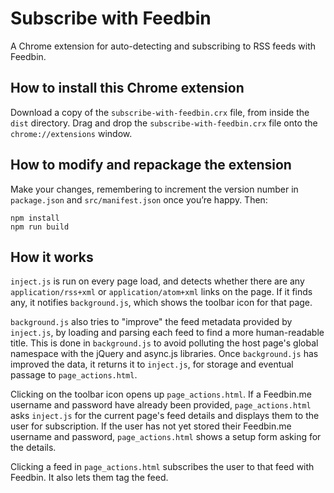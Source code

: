 # Subscribe with Feedbin

A Chrome extension for auto-detecting and subscribing to RSS feeds with Feedbin.

## How to install this Chrome extension

Download a copy of the `subscribe-with-feedbin.crx` file, from inside the `dist` directory. Drag and drop the `subscribe-with-feedbin.crx` file onto the `chrome://extensions` window.

## How to modify and repackage the extension

Make your changes, remembering to increment the version number in `package.json` and `src/manifest.json` once you’re happy. Then:

    npm install
    npm run build

## How it works

`inject.js` is run on every page load, and detects whether there are any `application/rss+xml` or `application/atom+xml` links on the page. If it finds any, it notifies `background.js`, which shows the toolbar icon for that page.

`background.js` also tries to "improve" the feed metadata provided by `inject.js`, by loading and parsing each feed to find a more human-readable title. This is done in `background.js` to avoid polluting the host page's global namespace with the jQuery and async.js libraries. Once `background.js` has improved the data, it returns it to `inject.js`, for storage and eventual passage to `page_actions.html`.

Clicking on the toolbar icon opens up `page_actions.html`. If a Feedbin.me username and password have already been provided, `page_actions.html` asks `inject.js` for the current page's feed details and displays them to the user for subscription. If the user has not yet stored their Feedbin.me username and password, `page_actions.html` shows a setup form asking for the details.

Clicking a feed in `page_actions.html` subscribes the user to that feed with Feedbin. It also lets them tag the feed.
